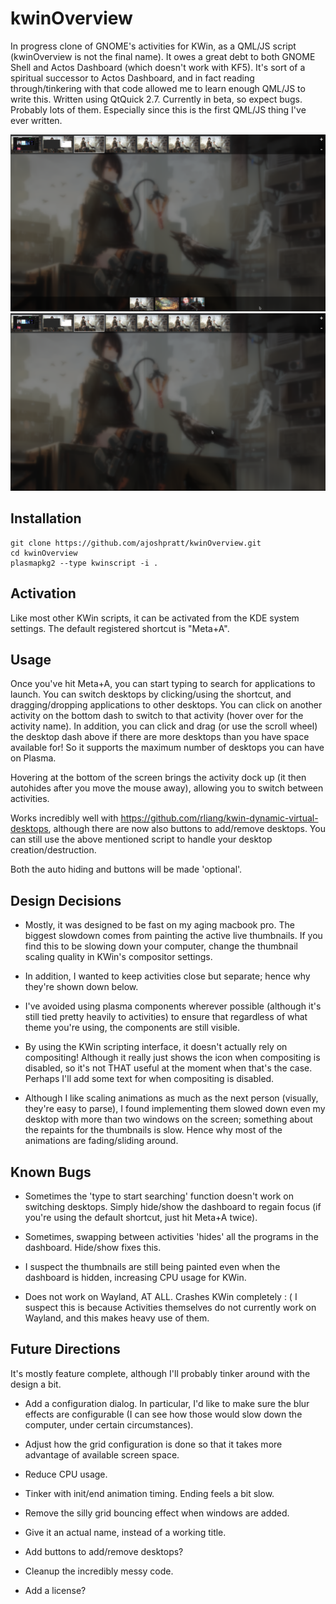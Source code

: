 kwinOverview
===============

In progress clone of GNOME's activities for KWin, as a QML/JS script (kwinOverview is not the final name).  It owes a great debt to both GNOME Shell and Actos Dashboard (which doesn't work with KF5).  It's sort of a spiritual successor to Actos Dashboard, and in fact reading through/tinkering with that code allowed me to learn enough QML/JS to write this.  Written using QtQuick 2.7.  Currently in beta, so expect bugs.  Probably lots of them.  Especially since this is the first QML/JS thing I've ever written.

![](kwinOverview.png)
![](kwinOverviewNew.png)

## Installation

  ```
  git clone https://github.com/ajoshpratt/kwinOverview.git
  cd kwinOverview
  plasmapkg2 --type kwinscript -i .
  ```
  
## Activation
  
Like most other KWin scripts, it can be activated from the KDE system settings.  The default registered shortcut is "Meta+A".

## Usage

Once you've hit Meta+A, you can start typing to search for applications to launch.  You can switch desktops by clicking/using the shortcut, and dragging/dropping applications to other desktops.  You can click on another activity on the bottom dash to switch to that activity (hover over for the activity name).  In addition, you can click and drag (or use the scroll wheel) the desktop dash above if there are more desktops than you have space available for!  So it supports the maximum number of desktops you can have on Plasma.

Hovering at the bottom of the screen brings the activity dock up (it then autohides after you move the mouse away), allowing you to switch between activities.

Works incredibly well with https://github.com/rliang/kwin-dynamic-virtual-desktops, although there are now also buttons to add/remove desktops.  You can still use the above mentioned script to handle your desktop creation/destruction.

Both the auto hiding and buttons will be made 'optional'.

## Design Decisions

* Mostly, it was designed to be fast on my aging macbook pro.  The biggest slowdown comes from painting the active live thumbnails.  If you find this to be slowing down your computer, change the thumbnail scaling quality in KWin's compositor settings.

* In addition, I wanted to keep activities close but separate; hence why they're shown down below.  

* I've avoided using plasma components wherever possible (although it's still tied pretty heavily to activities) to ensure that regardless of what theme you're using, the components are still visible.

* By using the KWin scripting interface, it doesn't actually rely on compositing!  Although it really just shows the icon when compositing is disabled, so it's not THAT useful at the moment when that's the case.  Perhaps I'll add some text for when compositing is disabled.

* Although I like scaling animations as much as the next person (visually, they're easy to parse), I found implementing them slowed down even my desktop with more than two windows on the screen; something about the repaints for the thumbnails is slow.  Hence why most of the animations are fading/sliding around.

## Known Bugs

* Sometimes the 'type to start searching' function doesn't work on switching desktops.  Simply hide/show the dashboard to regain focus (if you're using the default shortcut, just hit Meta+A twice).

* Sometimes, swapping between activities 'hides' all the programs in the dashboard.  Hide/show fixes this.

* I suspect the thumbnails are still being painted even when the dashboard is hidden, increasing CPU usage for KWin.

* Does not work on Wayland, AT ALL.  Crashes KWin completely : (  I suspect this is because Activities themselves do not currently work on Wayland, and this makes heavy use of them.

## Future Directions

It's mostly feature complete, although I'll probably tinker around with the design a bit.

* Add a configuration dialog.  In particular, I'd like to make sure the blur effects are configurable (I can see how those would slow down the computer, under certain circumstances).

* Adjust how the grid configuration is done so that it takes more advantage of available screen space.

* Reduce CPU usage.

* Tinker with init/end animation timing.  Ending feels a bit slow.

* Remove the silly grid bouncing effect when windows are added.

* Give it an actual name, instead of a working title.

* Add buttons to add/remove desktops?

* Cleanup the incredibly messy code.

* Add a license?
